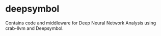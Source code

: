 # deepsymbol
Contains code and middleware for Deep Neural Network Analysis using crab-llvm and Deepsymbol.
